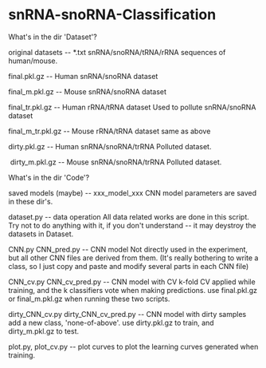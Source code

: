 # snRNA-snoRNA-Classification

What's in the dir 'Dataset'?

  original datasets -- *.txt
    snRNA/snoRNA/tRNA/rRNA sequences of human/mouse.
  
  final.pkl.gz -- Human snRNA/snoRNA dataset
  
  final_m.pkl.gz -- Mouse snRNA/snoRNA dataset
  
  final_tr.pkl.gz -- Human rRNA/tRNA dataset
    Used to pollute snRNA/snoRNA dataset
    
  final_m_tr.pkl.gz -- Mouse rRNA/tRNA dataset
    same as above
  
  dirty.pkl.gz -- Human snRNA/snoRNA/trRNA
    Polluted dataset.
    
  dirty_m.pkl.gz -- Mouse snRNA/snoRNA/trRNA
    Polluted dataset.
  
What's in the dir 'Code'?

  saved models (maybe) -- xxx_model_xxx
    CNN model parameters are saved in these dir's.
    
  dataset.py -- data operation
    All data related works are done in this script.
    Try not to do anything with it, if you don't understand -- it may deystroy the datasets in Dataset.
    
  CNN.py CNN_pred.py -- CNN model
    Not directly used in the experiment, but all other CNN files are derived from them. (It's really bothering to write a class, so I just copy and paste and modify several parts in each CNN file)
    
  CNN_cv.py CNN_cv_pred.py -- CNN model with CV
    k-fold CV applied while training, and the k classifiers vote when making predictions.
    use final.pkl.gz or final_m.pkl.gz when running these two scripts.
    
  dirty_CNN_cv.py dirty_CNN_cv_pred.py -- CNN model with dirty samples
    add a new class, 'none-of-above'.
    use dirty.pkl.gz to train, and dirty_m.pkl.gz to test.
  
  plot.py, plot_cv.py -- plot curves
    to plot the learning curves generated when training.

